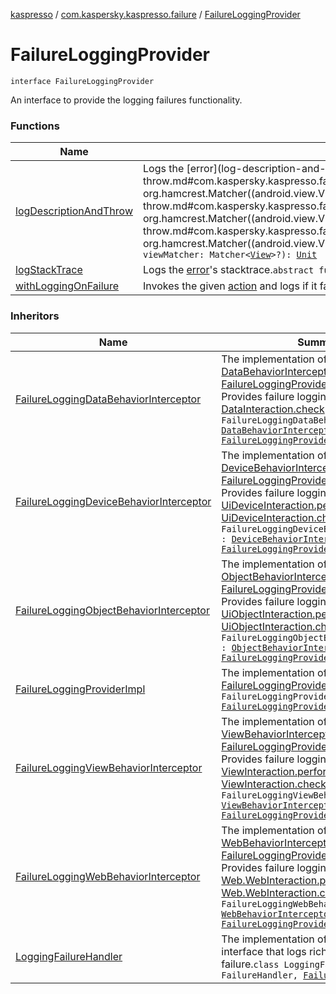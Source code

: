 [kaspresso](../../index.md) / [com.kaspersky.kaspresso.failure](../index.md) / [FailureLoggingProvider](./index.md)

# FailureLoggingProvider

`interface FailureLoggingProvider`

An interface to provide the logging failures functionality.

### Functions

| Name | Summary |
|---|---|
| [logDescriptionAndThrow](log-description-and-throw.md) | Logs the [error](log-description-and-throw.md#com.kaspersky.kaspresso.failure.FailureLoggingProvider$logDescriptionAndThrow(kotlin.Throwable, org.hamcrest.Matcher((android.view.View)))/error) description got by [viewMatcher](log-description-and-throw.md#com.kaspersky.kaspresso.failure.FailureLoggingProvider$logDescriptionAndThrow(kotlin.Throwable, org.hamcrest.Matcher((android.view.View)))/viewMatcher) and throws the [error](log-description-and-throw.md#com.kaspersky.kaspresso.failure.FailureLoggingProvider$logDescriptionAndThrow(kotlin.Throwable, org.hamcrest.Matcher((android.view.View)))/error).`abstract fun logDescriptionAndThrow(error: `[`Throwable`](https://kotlinlang.org/api/latest/jvm/stdlib/kotlin/-throwable/index.html)`?, viewMatcher: Matcher<`[`View`](https://developer.android.com/reference/android/view/View.html)`>?): `[`Unit`](https://kotlinlang.org/api/latest/jvm/stdlib/kotlin/-unit/index.html) |
| [logStackTrace](log-stack-trace.md) | Logs the [error](log-stack-trace.md#com.kaspersky.kaspresso.failure.FailureLoggingProvider$logStackTrace(kotlin.Throwable)/error)'s stacktrace.`abstract fun logStackTrace(error: `[`Throwable`](https://kotlinlang.org/api/latest/jvm/stdlib/kotlin/-throwable/index.html)`): `[`Unit`](https://kotlinlang.org/api/latest/jvm/stdlib/kotlin/-unit/index.html) |
| [withLoggingOnFailure](with-logging-on-failure.md) | Invokes the given [action](with-logging-on-failure.md#com.kaspersky.kaspresso.failure.FailureLoggingProvider$withLoggingOnFailure(kotlin.Function0((com.kaspersky.kaspresso.failure.FailureLoggingProvider.withLoggingOnFailure.T)))/action) and logs if it fails.`abstract fun <T> withLoggingOnFailure(action: () -> T): T` |

### Inheritors

| Name | Summary |
|---|---|
| [FailureLoggingDataBehaviorInterceptor](../../com.kaspersky.kaspresso.interceptors.behavior.impl.failure/-failure-logging-data-behavior-interceptor/index.md) | The implementation of [DataBehaviorInterceptor](../../com.kaspersky.kaspresso.interceptors.behavior/-data-behavior-interceptor.md) and [FailureLoggingProvider](./index.md) interfaces. Provides failure logging functionality for [DataInteraction.check](#) calls.`class FailureLoggingDataBehaviorInterceptor : `[`DataBehaviorInterceptor`](../../com.kaspersky.kaspresso.interceptors.behavior/-data-behavior-interceptor.md)`, `[`FailureLoggingProvider`](./index.md) |
| [FailureLoggingDeviceBehaviorInterceptor](../../com.kaspersky.kaspresso.interceptors.behaviorkautomator.impl.failure/-failure-logging-device-behavior-interceptor/index.md) | The implementation of [DeviceBehaviorInterceptor](../../com.kaspersky.kaspresso.interceptors.behaviorkautomator/-device-behavior-interceptor.md) and [FailureLoggingProvider](./index.md) interfaces. Provides failure logging functionality for [UiDeviceInteraction.perform](#) and [UiDeviceInteraction.check](#) calls.`class FailureLoggingDeviceBehaviorInterceptor : `[`DeviceBehaviorInterceptor`](../../com.kaspersky.kaspresso.interceptors.behaviorkautomator/-device-behavior-interceptor.md)`, `[`FailureLoggingProvider`](./index.md) |
| [FailureLoggingObjectBehaviorInterceptor](../../com.kaspersky.kaspresso.interceptors.behaviorkautomator.impl.failure/-failure-logging-object-behavior-interceptor/index.md) | The implementation of [ObjectBehaviorInterceptor](../../com.kaspersky.kaspresso.interceptors.behaviorkautomator/-object-behavior-interceptor.md) and [FailureLoggingProvider](./index.md) interfaces. Provides failure logging functionality for [UiObjectInteraction.perform](#) and [UiObjectInteraction.check](#) calls.`class FailureLoggingObjectBehaviorInterceptor : `[`ObjectBehaviorInterceptor`](../../com.kaspersky.kaspresso.interceptors.behaviorkautomator/-object-behavior-interceptor.md)`, `[`FailureLoggingProvider`](./index.md) |
| [FailureLoggingProviderImpl](../-failure-logging-provider-impl/index.md) | The implementation of the [FailureLoggingProvider](./index.md) interface.`class FailureLoggingProviderImpl : `[`FailureLoggingProvider`](./index.md) |
| [FailureLoggingViewBehaviorInterceptor](../../com.kaspersky.kaspresso.interceptors.behavior.impl.failure/-failure-logging-view-behavior-interceptor/index.md) | The implementation of [ViewBehaviorInterceptor](../../com.kaspersky.kaspresso.interceptors.behavior/-view-behavior-interceptor.md) and [FailureLoggingProvider](./index.md) interfaces. Provides failure logging functionality for [ViewInteraction.perform](#) and [ViewInteraction.check](#) calls.`class FailureLoggingViewBehaviorInterceptor : `[`ViewBehaviorInterceptor`](../../com.kaspersky.kaspresso.interceptors.behavior/-view-behavior-interceptor.md)`, `[`FailureLoggingProvider`](./index.md) |
| [FailureLoggingWebBehaviorInterceptor](../../com.kaspersky.kaspresso.interceptors.behavior.impl.failure/-failure-logging-web-behavior-interceptor/index.md) | The implementation of [WebBehaviorInterceptor](../../com.kaspersky.kaspresso.interceptors.behavior/-web-behavior-interceptor.md) and [FailureLoggingProvider](./index.md) interfaces. Provides failure logging functionality for [Web.WebInteraction.perform](#) and [Web.WebInteraction.check](#) calls.`class FailureLoggingWebBehaviorInterceptor : `[`WebBehaviorInterceptor`](../../com.kaspersky.kaspresso.interceptors.behavior/-web-behavior-interceptor.md)`, `[`FailureLoggingProvider`](./index.md) |
| [LoggingFailureHandler](../-logging-failure-handler/index.md) | The implementation of the [FailureHandler](#) interface that logs rich description of failure.`class LoggingFailureHandler : FailureHandler, `[`FailureLoggingProvider`](./index.md) |
